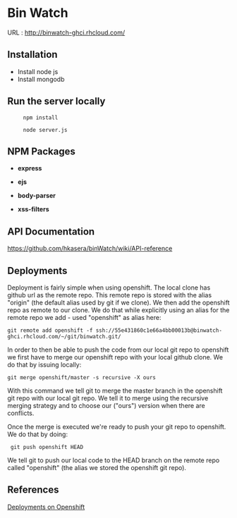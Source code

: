 # Bin Watch

URL : http://binwatch-ghci.rhcloud.com/

## Installation

* Install node js
* Install mongodb

## Run the server locally

         npm install

         node server.js
         
         
## NPM Packages
       
  * **express**  
        
  * **ejs**
        
  * **body-parser**
        
  * **xss-filters**
        

## API Documentation

https://github.com/hkasera/binWatch/wiki/API-reference

## Deployments

Deployment is fairly simple when using openshift.
The local clone has github url as the remote repo. This remote repo is stored with the alias "origin" (the default alias used by git if we clone). We then add the openshift repo as remote to our clone. We do that while explicitly using an alias for the remote repo we add - used "openshift" as alias here:

    git remote add openshift -f ssh://55e431860c1e66a4bb00013b@binwatch-ghci.rhcloud.com/~/git/binwatch.git/

In order to then be able to push the code from our local git repo to openshift we first have to merge our openshift repo with your local github clone. We do that by issuing locally:

    git merge openshift/master -s recursive -X ours

With this command we tell git to merge the master branch in the openshift git repo with our local git repo. We tell it to merge using the recursive merging strategy and to choose our ("ours") version when there are conflicts.

Once the merge is executed we're ready to push your git repo to openshift. We do that by doing:

     git push openshift HEAD

We tell git to push our local code to the HEAD branch on the remote repo called "openshift" (the alias we stored the openshift git repo).

## References 

[Deployments on Openshift](https://developers.openshift.com/en/managing-deployments.html)
